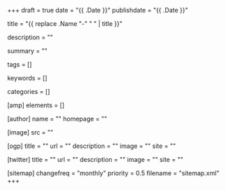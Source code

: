 +++
draft = true
date = "{{ .Date }}"
publishdate = "{{ .Date }}"

title = "{{ replace .Name "-" " " | title }}"

description = ""

summary = ""

tags = []

keywords = []

categories = []

[amp]
    elements = []

[author]
    name = ""
    homepage = ""

[image]
    src = ""

[ogp]
    title = ""
    url = ""
    description = ""
    image = ""
    site = ""

[twitter]
    title = ""
    url = ""
    description = ""
    image = ""
    site = ""

[sitemap]
    changefreq = "monthly"
    priority = 0.5
    filename = "sitemap.xml"
+++

